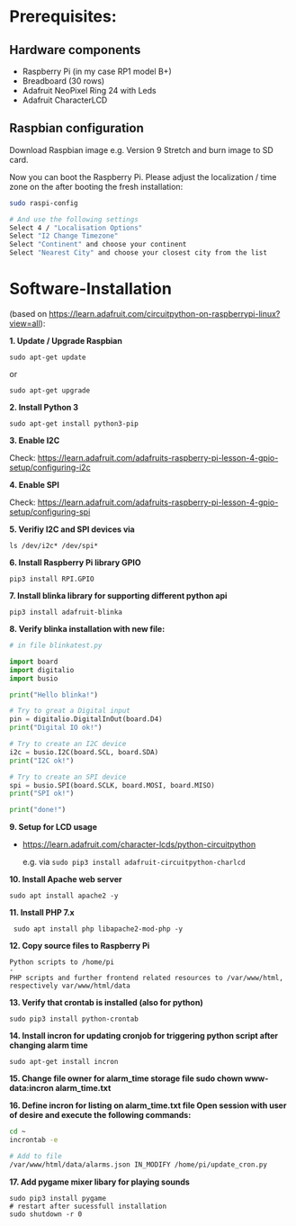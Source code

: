 # Prerequisites:
  
## Hardware components
  
  - Raspberry Pi (in my case RP1 model B+)
  - Breadboard (30 rows)
  - Adafruit NeoPixel Ring 24 with Leds
  - Adafruit CharacterLCD

## Raspbian configuration

  Download Raspbian image e.g. Version 9 Stretch and burn image to SD card. 
  
  Now you can boot the Raspberry Pi. Please adjust the localization / time zone on the after booting the fresh installation:
  
  ```sh
  sudo raspi-config
  
  # And use the following settings 
  Select 4 / "Localisation Options" 
  Select "I2 Change Timezone"
  Select "Continent" and choose your continent
  Select "Nearest City" and choose your closest city from the list 
  ```

# Software-Installation 
(based on https://learn.adafruit.com/circuitpython-on-raspberrypi-linux?view=all):

**1. Update / Upgrade Raspbian**

`sudo apt-get update`

or

`sudo apt-get upgrade`

**2. Install Python 3**

`sudo apt-get install python3-pip`
  
**3. Enable I2C** 

Check: https://learn.adafruit.com/adafruits-raspberry-pi-lesson-4-gpio-setup/configuring-i2c 

**4. Enable SPI** 

Check: https://learn.adafruit.com/adafruits-raspberry-pi-lesson-4-gpio-setup/configuring-spi

**5. Verifiy I2C and SPI devices via**

`ls /dev/i2c* /dev/spi*`
  
**6. Install Raspberry Pi library GPIO**

`pip3 install RPI.GPIO`
  
**7. Install blinka library for supporting different python api**

`pip3 install adafruit-blinka`
  
**8. Verify blinka installation with new file:**

```python   
# in file blinkatest.py

import board
import digitalio
import busio

print("Hello blinka!")

# Try to great a Digital input
pin = digitalio.DigitalInOut(board.D4)
print("Digital IO ok!")

# Try to create an I2C device
i2c = busio.I2C(board.SCL, board.SDA)
print("I2C ok!")

# Try to create an SPI device
spi = busio.SPI(board.SCLK, board.MOSI, board.MISO)
print("SPI ok!")

print("done!")
```

**9. Setup for LCD usage**

- https://learn.adafruit.com/character-lcds/python-circuitpython

  e.g. via `sudo pip3 install adafruit-circuitpython-charlcd`

**10. Install Apache web server**

`sudo apt install apache2 -y`

**11. Install PHP 7.x**

` sudo apt install php libapache2-mod-php -y`

**12. Copy source files to Raspberry Pi**

```
Python scripts to /home/pi
-
PHP scripts and further frontend related resources to /var/www/html, respectively var/www/html/data
```


**13. Verify that crontab is installed (also for python)**

`sudo pip3 install python-crontab`

**14. Install incron for updating cronjob for triggering python script after changing alarm time**

`sudo apt-get install incron`

**15. Change file owner for alarm_time storage file
sudo chown www-data:incron alarm_time.txt**
    
**16. Define incron for listing on alarm_time.txt file
Open session with user of desire and execute the following commands:**

```sh
cd ~
incrontab -e

# Add to file
/var/www/html/data/alarms.json IN_MODIFY /home/pi/update_cron.py
```

**17. Add pygame mixer libary for playing sounds**

```
sudo pip3 install pygame
# restart after sucessfull installation
sudo shutdown -r 0
```
